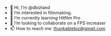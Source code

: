- 👋 Hi, I’m @dbizland
- 👀 I’m interested in filmmaking. 
- 🌱 I’m currently learning Hitfilm Pro 
- 💞️ I’m looking to collaborate on a FPS increaser
- 📫 How to reach me: thunkablebiz@gmail.com

<!---
dbizland/dbizland is a ✨ special ✨ repository because its `README.md` (this file) appears on your GitHub profile.
You can click the Preview link to take a look at your changes.
--->
